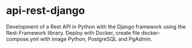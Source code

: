 # api-rest-django
Development of a Rest API in Python with the Django framework using the Rest-Framework library.  Deploy with Docker, create file docker-compose.yml with image Python, PostgreSQL and PgAdmin.
